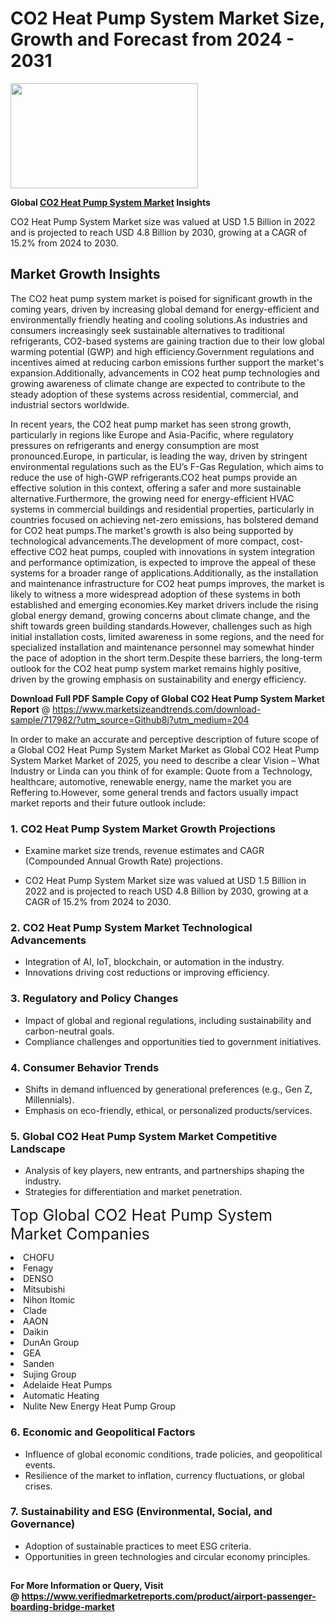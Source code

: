 <H1>CO2 Heat Pump System Market Size, Growth and Forecast from 2024 - 2031</H1><img class="aligncenter size-medium wp-image-584254" src="https://thirdeyenews.in/wp-content/uploads/2024/09/Global-Market-Research-300x168.jpeg" alt="" width="300" height="168" /><p><strong>Global&nbsp;<a href="https://www.marketsizeandtrends.com/download-sample/717982/?utm_source=Github8j?utm_medium=204">CO2 Heat Pump System Market</a> Insights</strong></p><p>CO2 Heat Pump System Market size was valued at USD 1.5 Billion in 2022 and is projected to reach USD 4.8 Billion by 2030, growing at a CAGR of 15.2% from 2024 to 2030.</p><p><h2>Market Growth Insights</h2> <p>The CO2 heat pump system market is poised for significant growth in the coming years, driven by increasing global demand for energy-efficient and environmentally friendly heating and cooling solutions.As industries and consumers increasingly seek sustainable alternatives to traditional refrigerants, CO2-based systems are gaining traction due to their low global warming potential (GWP) and high efficiency.Government regulations and incentives aimed at reducing carbon emissions further support the market's expansion.Additionally, advancements in CO2 heat pump technologies and growing awareness of climate change are expected to contribute to the steady adoption of these systems across residential, commercial, and industrial sectors worldwide.</p> <p>In recent years, the CO2 heat pump market has seen strong growth, particularly in regions like Europe and Asia-Pacific, where regulatory pressures on refrigerants and energy consumption are most pronounced.Europe, in particular, is leading the way, driven by stringent environmental regulations such as the EU’s F-Gas Regulation, which aims to reduce the use of high-GWP refrigerants.CO2 heat pumps provide an effective solution in this context, offering a safer and more sustainable alternative.Furthermore, the growing need for energy-efficient HVAC systems in commercial buildings and residential properties, particularly in countries focused on achieving net-zero emissions, has bolstered demand for CO2 heat pumps.The market's growth is also being supported by technological advancements.The development of more compact, cost-effective CO2 heat pumps, coupled with innovations in system integration and performance optimization, is expected to improve the appeal of these systems for a broader range of applications.Additionally, as the installation and maintenance infrastructure for CO2 heat pumps improves, the market is likely to witness a more widespread adoption of these systems in both established and emerging economies.Key market drivers include the rising global energy demand, growing concerns about climate change, and the shift towards green building standards.However, challenges such as high initial installation costs, limited awareness in some regions, and the need for specialized installation and maintenance personnel may somewhat hinder the pace of adoption in the short term.Despite these barriers, the long-term outlook for the CO2 heat pump system market remains highly positive, driven by the growing emphasis on sustainability and energy efficiency.<p><span class=""><strong>Download Full PDF Sample Copy of Global CO2 Heat Pump System Market Report</strong> @ <a href="https://www.marketsizeandtrends.com/download-sample/717982/?utm_source=Github8j?utm_medium=204" target="_blank">https://www.marketsizeandtrends.com/download-sample/717982/?utm_source=Github8j?utm_medium=204</a></span></p><p>In order to make an accurate and perceptive description of future scope of a Global&nbsp;CO2 Heat Pump System Market Market as Global&nbsp;CO2 Heat Pump System Market Market of 2025, you need to describe a clear Vision &ndash; What Industry or Linda can you think of for example: Quote from a Technology, healthcare, automotive, renewable energy, name the market you are Reffering to.However, some general trends and factors usually impact market reports and their future outlook include:</p><h3>1.&nbsp;<strong>CO2 Heat Pump System Market Growth Projections</strong></h3><ul><li>Examine market size trends, revenue estimates and CAGR (Compounded Annual Growth Rate) projections.</li><li><p>CO2 Heat Pump System Market size was valued at USD 1.5 Billion in 2022 and is projected to reach USD 4.8 Billion by 2030, growing at a CAGR of 15.2% from 2024 to 2030.</p></li></ul><h3>2.&nbsp;<strong>CO2 Heat Pump System Market Technological Advancements</strong></h3><ul><li>Integration of AI, IoT, blockchain, or automation in the industry.</li><li>Innovations driving cost reductions or improving efficiency.</li></ul><h3>3.&nbsp;<strong>Regulatory and Policy Changes</strong></h3><ul><li>Impact of global and regional regulations, including sustainability and carbon-neutral goals.</li><li>Compliance challenges and opportunities tied to government initiatives.</li></ul><h3>4.&nbsp;<strong>Consumer Behavior Trends</strong></h3><ul><li>Shifts in demand influenced by generational preferences (e.g., Gen Z, Millennials).</li><li>Emphasis on eco-friendly, ethical, or personalized products/services.</li></ul><h3>5.&nbsp;<strong>Global CO2 Heat Pump System Market Competitive Landscape</strong></h3><ul><li>Analysis of key players, new entrants, and partnerships shaping the industry.</li><li>Strategies for differentiation and market penetration.</li></ul><p data-pm-slice="1 1 []"><span style="color: inherit; font-family: inherit; font-size: 25px;">Top Global CO2 Heat Pump System Market Companies</span></p><div class="" data-test-id=""><p><li>CHOFU</li><li> Fenagy</li><li> DENSO</li><li> Mitsubishi</li><li> Nihon Itomic</li><li> Clade</li><li> AAON</li><li> Daikin</li><li> DunAn Group</li><li> GEA</li><li> Sanden</li><li> Sujing Group</li><li> Adelaide Heat Pumps</li><li> Automatic Heating</li><li> Nulite New Energy Heat Pump Group</li></p></div><h3>6.&nbsp;<strong>Economic and Geopolitical Factors</strong></h3><ul><li>Influence of global economic conditions, trade policies, and geopolitical events.</li><li>Resilience of the market to inflation, currency fluctuations, or global crises.</li></ul><h3>7.&nbsp;<strong>Sustainability and ESG (Environmental, Social, and Governance)</strong></h3><ul><li>Adoption of sustainable practices to meet ESG criteria.</li><li>Opportunities in green technologies and circular economy principles.</li></ul><h2><strong style="font-size: 14px;">For More Information or Query, Visit @&nbsp;</strong><a style="background-color: #ffffff; font-size: 14px;" href="https://www.marketsizeandtrends.com/report/co2-heat-pump-system-market/" target="_blank">https://www.verifiedmarketreports.com/product/airport-passenger-boarding-bridge-market</a></h2>